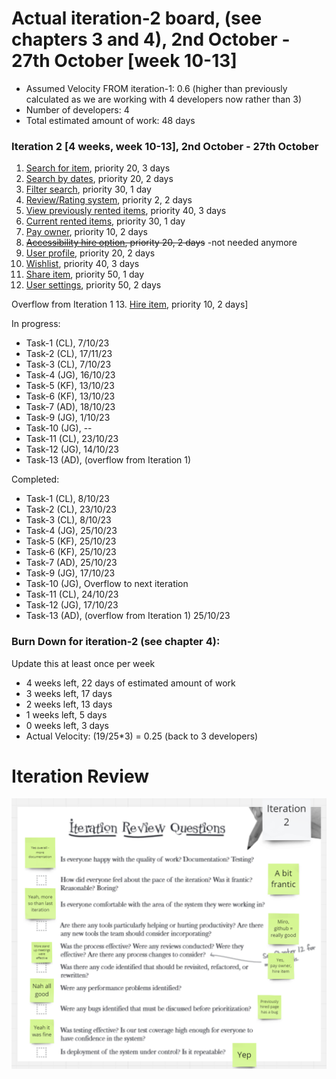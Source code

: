 # Actual iteration-2 board, (see chapters 3 and 4), 2nd October - 27th October [week 10-13]


* Assumed Velocity FROM iteration-1: 0.6 (higher than previously calculated as we are working with 4 developers now rather than 3)
* Number of developers: 4
* Total estimated amount of work: 48 days

### Iteration 2 [4 weeks, week 10-13], 2nd October - 27th October
1. [Search for item](./user_stories/search_for_thing.md), priority 20, 3 days 
2. [Search by dates](./user_stories/search_by_dates.md), priority 20, 2 days
3. [Filter search](./user_stories/filter_search.md), priority 30, 1 day
4. [Review/Rating system](./user_stories/review_system.md), priority 2, 2 days
5. [View previously rented items](./user_stories/view_previously_rented_items.md), priority 40, 3 days 
6. [Current rented items](./user_stories/view_currently_rented_items.md), priority 30, 1 day
7. [Pay owner](./user_stories/pay_for_item.md), priority 10, 2 days
8. ~~[Accessibility hire option](./user_stories/accessibility_hire_options.md), priority 20, 2 days~~ -not needed anymore
9. [User profile](./user_stories/user_profile.md), priority 20, 2 days 
10. [Wishlist](./user_stories/wishlist.md), priority 40, 3 days 
11. [Share item](./user_stories/share_item.md), priority 50, 1 day
12. [User settings](./user_stories/user_settings.md), priority 50, 2 days

Overflow from Iteration 1
13. [Hire item](./user_stories/hire_item.md), priority 10, 2 days]

In progress:
* Task-1 (CL), 7/10/23
* Task-2 (CL), 17/11/23
* Task-3 (CL), 7/10/23
* Task-4 (JG), 16/10/23
* Task-5 (KF), 13/10/23
* Task-6 (KF), 13/10/23
* Task-7 (AD), 18/10/23
* Task-9 (JG), 1/10/23
* Task-10 (JG), --
* Task-11 (CL), 23/10/23
* Task-12 (JG), 14/10/23
* Task-13 (AD), (overflow from Iteration 1) 

Completed:
* Task-1 (CL), 8/10/23
* Task-2 (CL), 23/10/23
* Task-3 (CL), 8/10/23
* Task-4 (JG), 25/10/23
* Task-5 (KF), 25/10/23
* Task-6 (KF), 25/10/23
* Task-7 (AD), 25/10/23
* Task-9 (JG), 17/10/23
* Task-10 (JG), Overflow to next iteration 
* Task-11 (CL), 24/10/23
* Task-12 (JG), 17/10/23
* Task-13 (AD), (overflow from Iteration 1) 25/10/23

### Burn Down for iteration-2 (see chapter 4):
Update this at least once per week
* 4 weeks left, 22 days of estimated amount of work 
* 3 weeks left, 17 days
* 2 weeks left, 13 days
* 1 weeks left,  5 days
* 0 weeks left,  3 days
* Actual Velocity: (19/25*3) = 0.25 (back to 3 developers)

# Iteration Review
![image](/images/iteration_2_review.png)
